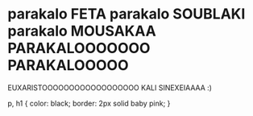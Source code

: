  <html>
<head>
  <title> pArAkAlo :) </title>
</head>
<h1> parakalo FETA 
     parakalo SOUBLAKI
     parakalo MOUSAKAA
     PARAKALOOOOOOO PARAKALOOOOO  
</h1>

<p> EUXARISTOOOOOOOOOOOOOOOOOO KALI SINEXEIAAAA :) </p>
p, h1 {
	color: black;
	border: 2px solid baby pink;
}

 </html>
